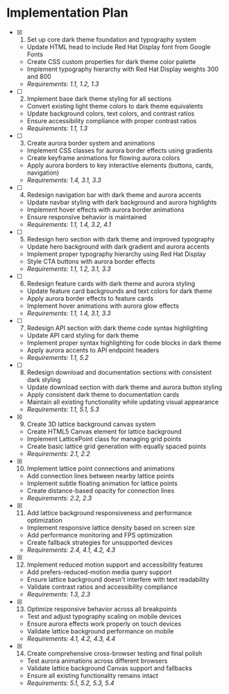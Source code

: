 # Implementation Plan

- [x] 1. Set up core dark theme foundation and typography system
  - Update HTML head to include Red Hat Display font from Google Fonts
  - Create CSS custom properties for dark theme color palette
  - Implement typography hierarchy with Red Hat Display weights 300 and 800
  - _Requirements: 1.1, 1.2, 1.3_

- [ ] 2. Implement base dark theme styling for all sections
  - Convert existing light theme colors to dark theme equivalents
  - Update background colors, text colors, and contrast ratios
  - Ensure accessibility compliance with proper contrast ratios
  - _Requirements: 1.1, 1.3_

- [ ] 3. Create aurora border system and animations
  - Implement CSS classes for aurora border effects using gradients
  - Create keyframe animations for flowing aurora colors
  - Apply aurora borders to key interactive elements (buttons, cards, navigation)
  - _Requirements: 1.4, 3.1, 3.3_

- [ ] 4. Redesign navigation bar with dark theme and aurora accents
  - Update navbar styling with dark background and aurora highlights
  - Implement hover effects with aurora border animations
  - Ensure responsive behavior is maintained
  - _Requirements: 1.1, 1.4, 3.2, 4.1_

- [ ] 5. Redesign hero section with dark theme and improved typography
  - Update hero background with dark gradient and aurora accents
  - Implement proper typography hierarchy using Red Hat Display
  - Style CTA buttons with aurora border effects
  - _Requirements: 1.1, 1.2, 3.1, 3.3_

- [ ] 6. Redesign feature cards with dark theme and aurora styling
  - Update feature card backgrounds and text colors for dark theme
  - Apply aurora border effects to feature cards
  - Implement hover animations with aurora glow effects
  - _Requirements: 1.1, 1.4, 3.1, 3.3_

- [ ] 7. Redesign API section with dark theme code syntax highlighting
  - Update API card styling for dark theme
  - Implement proper syntax highlighting for code blocks in dark theme
  - Apply aurora accents to API endpoint headers
  - _Requirements: 1.1, 5.2_

- [ ] 8. Redesign download and documentation sections with consistent dark styling
  - Update download section with dark theme and aurora button styling
  - Apply consistent dark theme to documentation cards
  - Maintain all existing functionality while updating visual appearance
  - _Requirements: 1.1, 5.1, 5.3_

- [x] 9. Create 3D lattice background canvas system
  - Create HTML5 Canvas element for lattice background
  - Implement LatticePoint class for managing grid points
  - Create basic lattice grid generation with equally spaced points
  - _Requirements: 2.1, 2.2_

- [x] 10. Implement lattice point connections and animations
  - Add connection lines between nearby lattice points
  - Implement subtle floating animation for lattice points
  - Create distance-based opacity for connection lines
  - _Requirements: 2.2, 2.3_

- [x] 11. Add lattice background responsiveness and performance optimization
  - Implement responsive lattice density based on screen size
  - Add performance monitoring and FPS optimization
  - Create fallback strategies for unsupported devices
  - _Requirements: 2.4, 4.1, 4.2, 4.3_

- [x] 12. Implement reduced motion support and accessibility features
  - Add prefers-reduced-motion media query support
  - Ensure lattice background doesn't interfere with text readability
  - Validate contrast ratios and accessibility compliance
  - _Requirements: 1.3, 2.3_

- [x] 13. Optimize responsive behavior across all breakpoints
  - Test and adjust typography scaling on mobile devices
  - Ensure aurora effects work properly on touch devices
  - Validate lattice background performance on mobile
  - _Requirements: 4.1, 4.2, 4.3, 4.4_

- [x] 14. Create comprehensive cross-browser testing and final polish
  - Test aurora animations across different browsers
  - Validate lattice background Canvas support and fallbacks
  - Ensure all existing functionality remains intact
  - _Requirements: 5.1, 5.2, 5.3, 5.4_